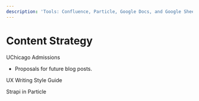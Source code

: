 ```yaml
---
description: 'Tools: Confluence, Particle, Google Docs, and Google Sheets.'
---
```


# Content Strategy

UChicago Admissions

* Proposals for future blog posts.

UX Writing Style Guide

Strapi in Particle





